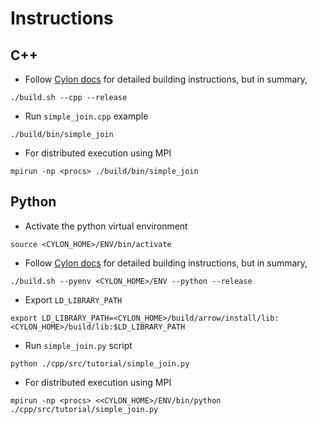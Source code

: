 # Instructions 

## C++ 

- Follow [Cylon docs](https://cylondata.org/docs/) for detailed building instructions, but in
 summary,  
```
./build.sh --cpp --release
```

- Run `simple_join.cpp` example 
```
./build/bin/simple_join
```

- For distributed execution using MPI 
```
mpirun -np <procs> ./build/bin/simple_join
```

## Python 

- Activate the python virtual environment 
```
source <CYLON_HOME>/ENV/bin/activate 
```

- Follow [Cylon docs](https://cylondata.org/docs/) for detailed building instructions, but in
 summary,  
 ```
 ./build.sh --pyenv <CYLON_HOME>/ENV --python --release
 ```

- Export `LD_LIBRARY_PATH`
```
export LD_LIBRARY_PATH=<CYLON_HOME>/build/arrow/install/lib:<CYLON_HOME>/build/lib:$LD_LIBRARY_PATH
```

- Run `simple_join.py` script
```
python ./cpp/src/tutorial/simple_join.py
```
- For distributed execution using MPI 
```
mpirun -np <procs> <<CYLON_HOME>/ENV/bin/python ./cpp/src/tutorial/simple_join.py
```

